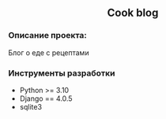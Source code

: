 <h2 align="center">Cook blog</h2>

### Описание проекта:
Блог о еде с рецептами


### Инструменты разработки

- Python >= 3.10
- Django == 4.0.5
- sqlite3






